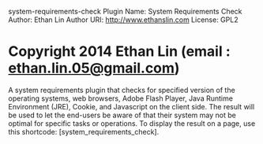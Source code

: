 system-requirements-check
Plugin Name: System Requirements Check
Author: Ethan Lin
Author URI: http://www.ethanslin.com
License: GPL2

Copyright 2014  Ethan Lin  (email : ethan.lin.05@gmail.com)
=========================

A system requirements plugin that checks for specified version of the operating systems, web browsers, Adobe Flash Player, Java Runtime Environment (JRE), Cookie, and Javascript on the client side. The result will be used to let the end-users be aware of that their system may not be optimal for specific tasks or operations. To display the result on a page, use this shortcode: [system_requirements_check].
